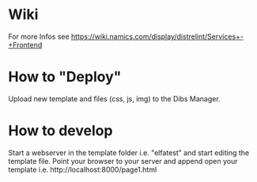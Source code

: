 
# Wiki

For more Infos see https://wiki.namics.com/display/distrelint/Services+-+Frontend


# How to "Deploy"

Upload new template and files (css, js, img) to the Dibs Manager.


# How to develop

Start a webserver in the template folder i.e. "elfatest" and start editing the template file.
Point your browser to your server and append open your template i.e. http://localhost:8000/page1.html